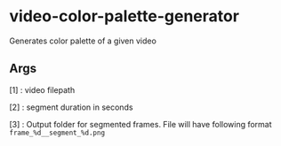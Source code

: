 # video-color-palette-generator

Generates color palette of a given video

## Args

[1] : video filepath

[2] : segment duration in seconds

[3] : Output folder for segmented frames. File will have following format `frame_%d__segment_%d.png`